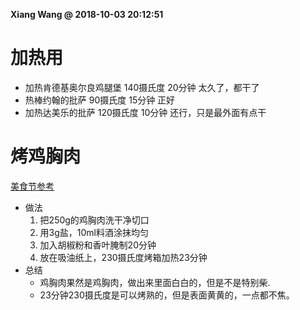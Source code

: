 **Xiang Wang @ 2018-10-03 20:12:51**

# 加热用
* 加热肯德基奥尔良鸡腿堡
140摄氏度 20分钟 太久了，都干了  
* 热棒约翰的批萨
90摄氏度 15分钟 正好  
* 加热达美乐的批萨
120摄氏度 10分钟 还行，只是最外面有点干

# 烤鸡胸肉
[美食节参考](https://www.meishij.net/zuofa/xiangcaokaojixiongrou.html)
* 做法
    1. 把250g的鸡胸肉洗干净切口
    2. 用3g盐，10ml料酒涂抹均匀
    3. 加入胡椒粉和香叶腌制20分钟
    4. 放在吸油纸上，230摄氏度烤箱加热23分钟
* 总结
    * 鸡胸肉果然是鸡胸肉，做出来里面白白的，但是不是特别柴.  
    * 23分钟230摄氏度是可以烤熟的，但是表面黄黄的，一点都不焦。
